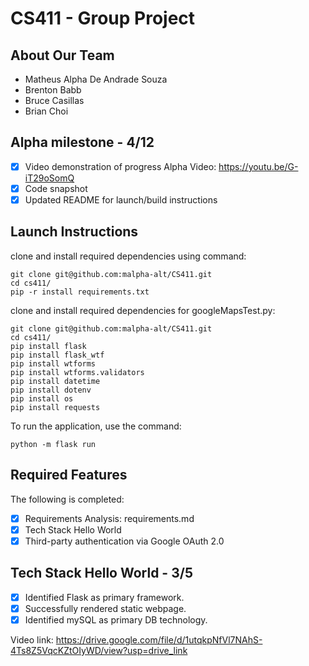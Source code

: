 # CS411 - Group Project
## About Our Team
* Matheus Alpha De Andrade Souza
* Brenton Babb
* Bruce Casillas
* Brian Choi

## Alpha milestone - 4/12
  - [x] Video demonstration of progress
        Alpha Video: https://youtu.be/G-iT29oSomQ
  - [x] Code snapshot
  - [x] Updated README for launch/build instructions

## Launch Instructions

clone and install required dependencies using command:
```shell for OAuth test
git clone git@github.com:malpha-alt/CS411.git
cd cs411/
pip -r install requirements.txt
```
clone and install required dependencies for googleMapsTest.py:
```
git clone git@github.com:malpha-alt/CS411.git
cd cs411/
pip install flask
pip install flask_wtf
pip install wtforms
pip install wtforms.validators
pip install datetime
pip install dotenv
pip install os
pip install requests
```

To run the application, use the command:
```shell
python -m flask run
```

## Required Features

The following is completed:
- [x] Requirements Analysis: requirements.md
- [x] Tech Stack Hello World
- [x] Third-party authentication via Google OAuth 2.0   
  
## Tech Stack Hello World - 3/5
  - [x] Identified Flask as primary framework.
  - [x] Successfully rendered static webpage.   
  - [x] Identified mySQL as primary DB technology.
    
Video link: https://drive.google.com/file/d/1utqkpNfVl7NAhS-4Ts8Z5VqcKZtOIyWD/view?usp=drive_link

